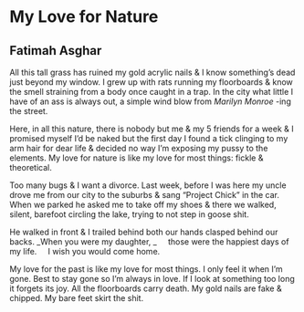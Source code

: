 # My Love for Nature
## Fatimah Asghar
All this tall grass has ruined my gold
acrylic nails & I know something’s dead
just beyond my window. I grew up
with rats running my floorboards
& know the smell straining from a body
once caught in a trap. In the city
what little I have of an ass
is always out, a simple wind blow
from _Marilyn Monroe_ -ing the street.

Here, in all this nature, there is nobody
but me & my 5 friends for a week
& I promised myself I’d be naked
but the first day I found a tick
clinging to my arm hair for dear
life & decided no way I’m exposing
my pussy to the elements. My love
for nature is like my love for most things:
fickle & theoretical.

Too many bugs & I want a divorce.
Last week, before I was here
my uncle drove me from our city
to the suburbs & sang “Project Chick”
in the car. When we parked
he asked me to take off my shoes
& there we walked, silent, barefoot
circling the lake, trying to not step
in goose shit.

He walked in front & I trailed behind
both our hands clasped behind our backs.
 _When you were my daughter,
_
    those were the happiest days of my life.
    I wish you would come home.

My love for the past is like my love
for most things. I only feel it when
I’m gone. Best to stay gone
so I’m always in love. If I look
at something too long it forgets
its joy. All the floorboards carry
death. My gold nails are fake
& chipped. My bare feet skirt the shit.